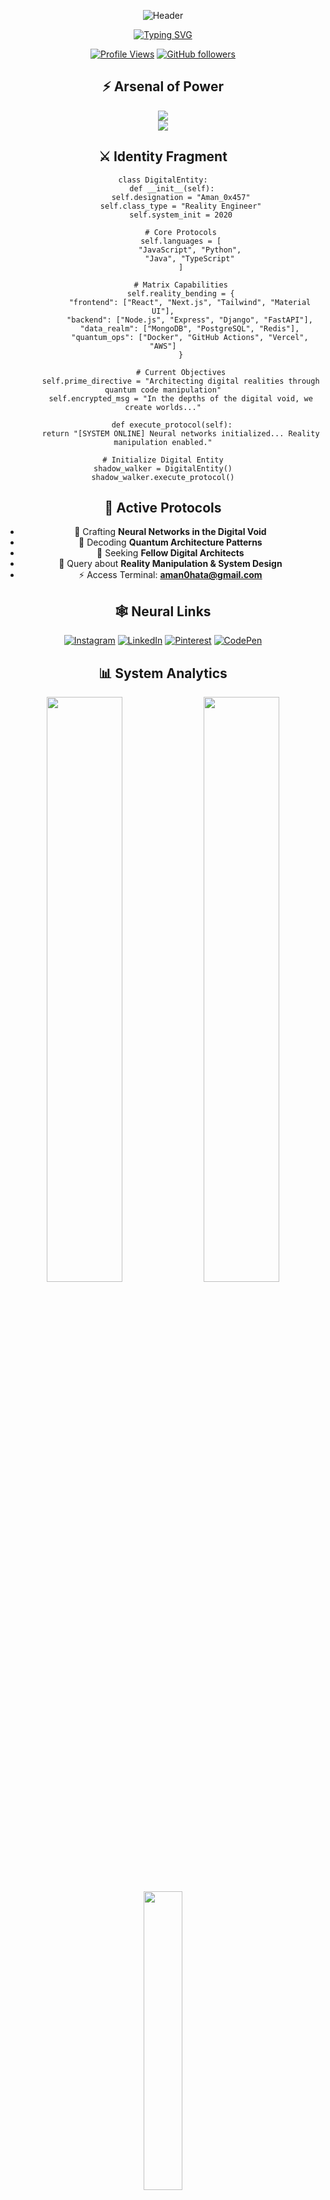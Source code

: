 <div align="center">
  
![Header](https://capsule-render.vercel.app/api?type=venom&color=gradient&customColorList=0,2,2,5,30&height=200&section=header&text=01000001%2001101101%2001100001%2001101110&fontSize=42&fontColor=b275cd&animation=twinkling&fontAlignY=35)

[![Typing SVG](https://readme-typing-svg.demolab.com?font=JetBrains+Mono&weight=600&size=22&duration=3000&pause=1000&color=B275CD&center=true&vCenter=true&multiline=true&repeat=false&random=false&width=600&height=100&lines=Infiltrating+the+Matrix+since+2020;%7B+Architect+of+Digital+Realms+%7D)](https://git.io/typing-svg)

[![Profile Views](https://komarev.com/ghpvc/?username=losercodes&label=Neural%20Connections&color=b275cd&style=for-the-badge)](https://github.com/losercodes)
[![GitHub followers](https://img.shields.io/github/followers/losercodes?label=Neural%20Network&style=for-the-badge&color=b275cd)](https://github.com/losercodes)

## ⚡ Arsenal of Power
<img src="https://skillicons.dev/icons?i=js,ts,react,nextjs,nodejs,python,java,django&theme=dark" />
<br>
<img src="https://skillicons.dev/icons?i=tailwind,mongodb,postgres,firebase,redis,docker&theme=dark" />

## ⚔️ Identity Fragment
```
class DigitalEntity:
    def __init__(self):
        self.designation = "Aman_0x457"
        self.class_type = "Reality Engineer"
        self.system_init = 2020
        
        # Core Protocols
        self.languages = [
            "JavaScript", "Python",
            "Java", "TypeScript"
        ]
        
        # Matrix Capabilities
        self.reality_bending = {
            "frontend": ["React", "Next.js", "Tailwind", "Material UI"],
            "backend": ["Node.js", "Express", "Django", "FastAPI"],
            "data_realm": ["MongoDB", "PostgreSQL", "Redis"],
            "quantum_ops": ["Docker", "GitHub Actions", "Vercel", "AWS"]
        }
        
        # Current Objectives
        self.prime_directive = "Architecting digital realities through quantum code manipulation"
        self.encrypted_msg = "In the depths of the digital void, we create worlds..."

    def execute_protocol(self):
        return "[SYSTEM ONLINE] Neural networks initialized... Reality manipulation enabled."

# Initialize Digital Entity
shadow_walker = DigitalEntity()
shadow_walker.execute_protocol()
```

## 🎯 Active Protocols
- 🌌 Crafting **Neural Networks in the Digital Void**
- 🧬 Decoding **Quantum Architecture Patterns**
- 👾 Seeking **Fellow Digital Architects**
- 💠 Query about **Reality Manipulation & System Design**
- ⚡ Access Terminal: **[aman0hata@gmail.com](mailto:aman0hata@gmail.com)**

## 🕸️ Neural Links
[![Instagram](https://img.shields.io/badge/Instagram-b275cd?style=for-the-badge&logo=instagram&logoColor=black)](https://instagram.com/yoichi.in)
[![LinkedIn](https://img.shields.io/badge/LinkedIn-b275cd?style=for-the-badge&logo=linkedin&logoColor=black)](https://linkedin.com/in/amanxxpandey)
[![Pinterest](https://img.shields.io/badge/Pinterest-b275cd?style=for-the-badge&logo=pinterest&logoColor=black)](https://pinterest.com/Kenxxaman)
[![CodePen](https://img.shields.io/badge/Codepen-b275cd?style=for-the-badge&logo=codepen&logoColor=black)](https://codepen.io/Amanpandey6)

## 📊 System Analytics
<img width="49%" src="https://github-readme-streak-stats.herokuapp.com/?user=losercodes&theme=midnight-purple&hide_border=true" />
<img width="49%" src="https://github-readme-stats.vercel.app/api?username=losercodes&show_icons=true&theme=midnight-purple&hide_border=true&count_private=true" />

<img width="35%" src="https://github-readme-stats.vercel.app/api/top-langs/?username=losercodes&theme=midnight-purple&hide_border=true&include_all_commits=true&count_private=true&layout=compact" />

## 🏆 Achievement Protocols
[![trophy](https://github-profile-trophy.vercel.app/?username=losercodes&theme=darkhub&no-frame=true&row=1&column=7)](https://github.com/ryo-ma/github-profile-trophy)

![Footer](https://capsule-render.vercel.app/api?type=waving&color=gradient&customColorList=0,2,2,5,30&height=100&section=footer)
</div>
